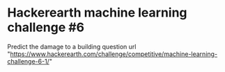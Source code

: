 # Hackerearth machine learning challenge #6
Predict the damage to a building
question url "https://www.hackerearth.com/challenge/competitive/machine-learning-challenge-6-1/"
